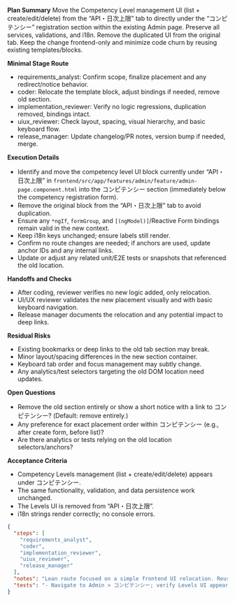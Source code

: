 **Plan Summary**
Move the Competency Level management UI (list + create/edit/delete) from the “API・日次上限” tab to directly under the “コンピテンシー” registration section within the existing Admin page. Preserve all services, validations, and i18n. Remove the duplicated UI from the original tab. Keep the change frontend-only and minimize code churn by reusing existing templates/blocks.

**Minimal Stage Route**
- requirements_analyst: Confirm scope, finalize placement and any redirect/notice behavior.
- coder: Relocate the template block, adjust bindings if needed, remove old section.
- implementation_reviewer: Verify no logic regressions, duplication removed, bindings intact.
- uiux_reviewer: Check layout, spacing, visual hierarchy, and basic keyboard flow.
- release_manager: Update changelog/PR notes, version bump if needed, merge.

**Execution Details**
- Identify and move the competency level UI block currently under “API・日次上限” in `frontend/src/app/features/admin/feature/admin-page.component.html` into the コンピテンシー section (immediately below the competency registration form).
- Remove the original block from the “API・日次上限” tab to avoid duplication.
- Ensure any `*ngIf`, `formGroup`, and `[(ngModel)]`/Reactive Form bindings remain valid in the new context.
- Keep i18n keys unchanged; ensure labels still render.
- Confirm no route changes are needed; if anchors are used, update anchor IDs and any internal links.
- Update or adjust any related unit/E2E tests or snapshots that referenced the old location.

**Handoffs and Checks**
- After coding, reviewer verifies no new logic added, only relocation.
- UI/UX reviewer validates the new placement visually and with basic keyboard navigation.
- Release manager documents the relocation and any potential impact to deep links.

**Residual Risks**
- Existing bookmarks or deep links to the old tab section may break.
- Minor layout/spacing differences in the new section container.
- Keyboard tab order and focus management may subtly change.
- Any analytics/test selectors targeting the old DOM location need updates.

**Open Questions**
- Remove the old section entirely or show a short notice with a link to コンピテンシー? (Default: remove entirely.)
- Any preference for exact placement order within コンピテンシー (e.g., after create form, before list)?
- Are there analytics or tests relying on the old location selectors/anchors?

**Acceptance Criteria**
- Competency Levels management (list + create/edit/delete) appears under コンピテンシー.
- The same functionality, validation, and data persistence work unchanged.
- The Levels UI is removed from “API・日次上限”.
- i18n strings render correctly; no console errors.

```json
{
  "steps": [
    "requirements_analyst",
    "coder",
    "implementation_reviewer",
    "uiux_reviewer",
    "release_manager"
  ],
  "notes": "Lean route focused on a simple frontend UI relocation. Reuse existing templates/services; no backend changes. Review targets logic parity and UI/keyboard basics. Main risk: broken deep links and subtle layout shifts.",
  "tests": "- Navigate to Admin > コンピテンシー; verify Levels UI appears directly under competency registration.\n- Create a new level; see it listed; refresh and confirm persistence.\n- Edit and delete a level; confirm validation and error handling match previous behavior.\n- Confirm the Levels UI is absent from API・日次上限.\n- Verify i18n labels render; no console errors.\n- Keyboard test: Tab through controls in コンピテンシー; focus order remains logical.\n- If E2E exists: update selectors to new section and run affected specs."
}
```